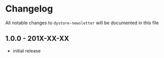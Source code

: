 # Changelog

All notable changes to `dystore-newsletter` will be documented in this file

## 1.0.0 - 201X-XX-XX

-   initial release
